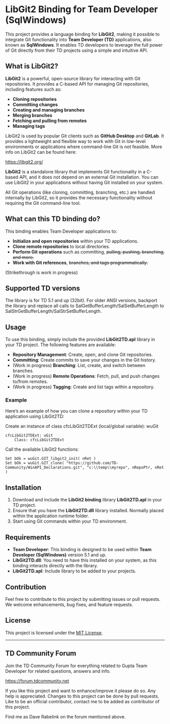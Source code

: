 # LibGit2 Binding for Team Developer (SqlWindows)

This project provides a language binding for **LibGit2**, making it possible to integrate Git functionality into **Team Developer (TD)** applications, also known as **SqlWindows**. It enables TD developers to leverage the full power of Git directly from their TD projects using a simple and intuitive API.

## What is LibGit2?

**LibGit2** is a powerful, open-source library for interacting with Git repositories. It provides a C-based API for managing Git repositories, including features such as:

- **Cloning repositories**
- **Committing changes**
- **Creating and managing branches**
- **Merging branches**
- **Fetching and pulling from remotes**
- **Managing tags**

LibGit2 is used by popular Git clients such as **GitHub Desktop** and **GitLab**. It provides a lightweight and flexible way to work with Git in low-level environments or applications where command-line Git is not feasible.
More info on LibGit2 can be found here:

https://libgit2.org/

**LibGit2** is a standalone library that implements Git functionality in a C-based API, and it does not depend on an external Git installation. You can use LibGit2 in your applications without having Git installed on your system.

All Git operations (like cloning, committing, branching, etc.) are handled internally by LibGit2, so it provides the necessary functionality without requiring the Git command-line tool.

## What can this TD binding do?

This binding enables Team Developer applications to:

- **Initialize and open repositories** within your TD applications.
- **Clone remote repositories** to local directories.
- **Perform Git operations** such as committing, ~~pulling, pushing, branching, and more.~~
- **Work with Git references**, ~~branches, and tags programmatically.~~

(Strikethrough is work in progress)

## Supported TD versions

The library is for TD 5.1 and up (32bit).
For older ANSI versions, backport the library and replace all calls to SalGetBufferLength/SalSetBufferLength to SalStrGetBufferLength/SalStrSetBufferLength.

## Usage

To use this binding, simply include the provided **LibGit2TD.apl** library in your TD project. The following features are available:

- **Repository Management**: Create, open, and clone Git repositories.
- **Committing**: Create commits to save your changes in the Git history.
- (Work in progress) **Branching**: List, create, and switch between branches.
- (Work in progress) **Remote Operations**: Fetch, pull, and push changes to/from remotes.
- (Work in progress) **Tagging**: Create and list tags within a repository.

### Example

Here’s an example of how you can clone a repository within your TD application using LibGit2TD:

Create an instance of class cfcLibGit2TDExt (local/global variable): wuGit

```sqlwindows
cfcLibGit2TDExt: uGit
	Class: cfcLibGit2TDExt
```

Call the available LibGit2 functions:

```sqlwindows
Set bOk = wuGit.GIT_libgit2_init( nRet )
Set bOk = wuGit.GIT_clone( "https://github.com/TD-Community/WinAPI_Declarations.git", "c:\\temp\\myrepo", nRepoPtr, nRet )

```

## Installation

1. Download and include the **LibGit2 binding** library **LibGit2TD.apl** in your TD project.
2. Ensure that you have the **LibGit2TD.dll** library installed. Normally placed within the application runtime folder.
3. Start using Git commands within your TD environment.

## Requirements

- **Team Developer**: This binding is designed to be used within **Team Developer (SqlWindows)** version 5.1 and up.
- **LibGit2TD.dll**: You need to have this installed on your system, as this binding interacts directly with the library.
- **LibGit2TD.apl**: Include library to be added to your projects.

## Contribution

Feel free to contribute to this project by submitting issues or pull requests. We welcome enhancements, bug fixes, and feature requests.

## License

This project is licensed under the [MIT License](LICENSE).

---

## TD Community Forum
Join the TD Community Forum for everything related to Gupta Team Developer for related questions, answers and info.

https://forum.tdcommunity.net

If you like this project and want to enhance/improve it please do so.
Any help is appreciated. Changes to this project can be done by pull requests.
Like to be an official contributor, contact me to be added as contributor of this project.

Find me as Dave Rabelink on the forum mentioned above.
